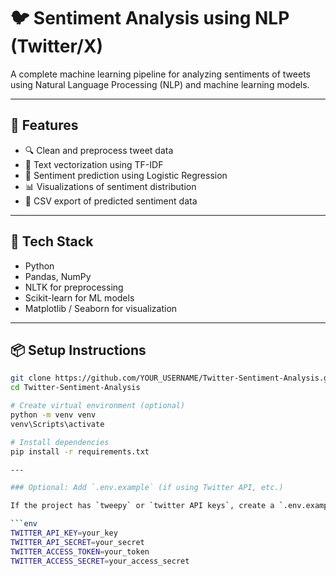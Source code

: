 # 🐦 Sentiment Analysis using NLP (Twitter/X)

A complete machine learning pipeline for analyzing sentiments of tweets using Natural Language Processing (NLP) and machine learning models.

---

## 🚀 Features

- 🔍 Clean and preprocess tweet data
- 💬 Text vectorization using TF-IDF
- 🤖 Sentiment prediction using Logistic Regression
- 📊 Visualizations of sentiment distribution
- 📁 CSV export of predicted sentiment data

---

## 🧰 Tech Stack

- Python
- Pandas, NumPy
- NLTK for preprocessing
- Scikit-learn for ML models
- Matplotlib / Seaborn for visualization

---

## 📦 Setup Instructions

```bash
git clone https://github.com/YOUR_USERNAME/Twitter-Sentiment-Analysis.git
cd Twitter-Sentiment-Analysis

# Create virtual environment (optional)
python -m venv venv
venv\Scripts\activate

# Install dependencies
pip install -r requirements.txt

---

### Optional: Add `.env.example` (if using Twitter API, etc.)

If the project has `tweepy` or `twitter API keys`, create a `.env.example` like:

```env
TWITTER_API_KEY=your_key
TWITTER_API_SECRET=your_secret
TWITTER_ACCESS_TOKEN=your_token
TWITTER_ACCESS_SECRET=your_access_secret



